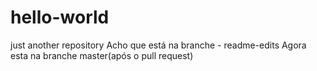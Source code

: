 # hello-world
just another repository
Acho que está na branche - readme-edits
Agora esta na branche master(após o pull request)
